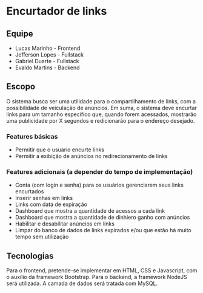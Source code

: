 # Encurtador de links 
## Equipe
- Lucas Marinho - Frontend
- Jefferson Lopes - Fullstack
- Gabriel Duarte - Fullstack
- Evaldo Martins - Backend

## Escopo
O sistema busca ser uma utilidade para o compartilhamento de links, com a possibilidade de veiculação de anúncios. Em suma, o sistema deve encurtar links para um tamanho específico que, quando forem acessados, mostrarão uma publicidade por X segundos e redicionarão para o endereço desejado. 

### Features básicas
- Permitir que o usuario encurte links
- Permitir a exibição de anúncios no redirecionamento de links
### Features adicionais (a depender do tempo de implementação)
- Conta (com login e senha) para os usuários gerenciarem seus links encurtados
- Inserir senhas em links
- Links com data de expiração
- Dashboard que mostra a quantidade de acessos a cada link
- Dashboard que mostra a quantidade de dinhiero ganho com anúncios
- Habilitar e desabilitar anúncios em links
- Limpar do banco de dados de links expirados e/ou que estão há muito tempo sem utilização

## Tecnologias
Para o frontend, pretende-se implementar em HTML, CSS e Javascript, com o auxílio da framework Bootstrap.
Para o backend, a framework NodeJS será utilizada.
A camada de dados será tratada com MySQL.
